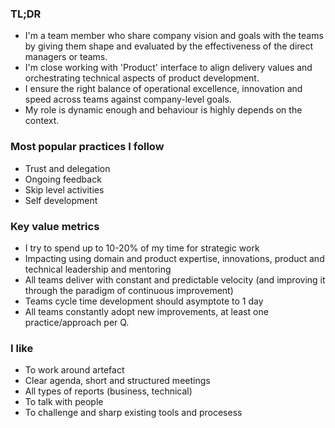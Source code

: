 
### TL;DR
- I'm a team member who share company vision and goals with the teams by giving them shape and evaluated by the effectiveness of the direct managers or teams.
- I'm close working with 'Product' interface to align delivery values and orchestrating technical aspects of product development.
- I ensure the right balance of operational excellence, innovation and speed across teams against company-level goals.
- My role is dynamic enough and behaviour is highly depends on the context.

### Most popular practices I follow 
- Trust and delegation
- Ongoing feedback
- Skip level activities
- Self development

### Key value metrics
- I try to spend up to 10-20% of my time for strategic work
- Impacting using domain and product expertise, innovations, product and technical leadership and mentoring
- All teams deliver with constant and predictable velocity (and improving it through the paradigm of continuous improvement)
- Teams cycle time development should asymptote to 1 day
- All teams constantly adopt new improvements, at least one practice/approach per Q.

### I like
- To work around artefact
- Clear agenda, short and structured meetings
- All types of reports (business, technical)
- To talk with people
- To challenge and sharp existing tools and procesess
